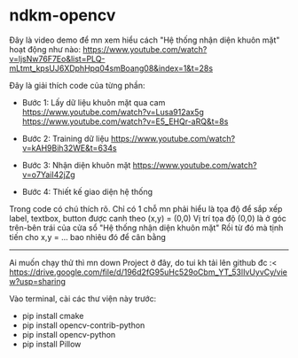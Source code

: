 # ndkm-opencv

Đây là video demo để mn xem hiểu cách "Hệ thống nhận diện khuôn mặt" hoạt động như nào:
https://www.youtube.com/watch?v=ljsNw76F7Eo&list=PLQ-mLtmt_kpsUJ6XDphHpq04smBoang08&index=1&t=28s

Đây là giải thích code của từng phần:

- Bước 1: Lấy dữ liệu khuôn mặt qua cam
https://www.youtube.com/watch?v=Lusa912ax5g
https://www.youtube.com/watch?v=E5_EHQr-aRQ&t=8s

- Bước 2: Training dữ liệu
https://www.youtube.com/watch?v=kAH9Bih32WE&t=634s

- Bước 3: Nhận diện khuôn mặt
https://www.youtube.com/watch?v=o7YaiI42jZg

- Bước 4: Thiết kế giao diện hệ thống

Trong code có chú thích rõ. Chỉ có 1 chỗ mn phải hiểu là tọa độ để sắp xếp label, textbox, button được canh theo (x,y) = (0,0)
Vị trí tọa độ (0,0) là ở góc trên-bên trái của cửa sổ "Hệ thống nhận diện khuôn mặt"
Rồi từ đó mà tịnh tiến cho x,y = ... bao nhiêu đó để cân bằng

------------------------------------------
Ai muốn chạy thử thì mn down Project ở đây, do tui kh tải lên github đc :<
https://drive.google.com/file/d/196d2fG95uHc529oCbm_YT_53lIvUyvCy/view?usp=sharing

Vào terminal, cài các thư viện này trước:
- pip install cmake
- pip install opencv-contrib-python
- pip install opencv-python
- pip install Pillow
